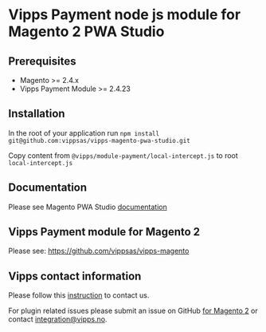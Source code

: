 # Vipps Payment node js module for Magento 2 PWA Studio

## Prerequisites
  - Magento >= 2.4.x 
  - Vipps Payment Module >= 2.4.23

## Installation

In the root of your application run `npm install git@github.com:vippsas/vipps-magento-pwa-studio.git`

Copy content from `@vipps/module-payment/local-intercept.js` to root `local-intercept.js`

## Documentation

Please see Magento PWA Studio [documentation](https://devdocs.magento.com/guides/v2.4/pwa)

## Vipps Payment module for Magento 2

Please see: https://github.com/vippsas/vipps-magento

## Vipps contact information

Please follow this [instruction](https://github.com/vippsas/vipps-developers/blob/master/contact.md) to contact us.

For plugin related issues please submit an issue on GitHub [for Magento 2](https://github.com/vippsas/vipps-magento-pwa-studio) or contact integration@vipps.no.
